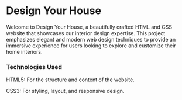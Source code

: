 # Design Your House
Welcome to Design Your House, a beautifully crafted HTML and CSS website that showcases our interior design expertise. This project emphasizes elegant and modern web design techniques to provide an immersive experience for users looking to explore and customize their home interiors.

### Technologies Used

HTML5: For the structure and content of the website.

CSS3: For styling, layout, and responsive design.
